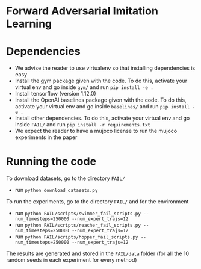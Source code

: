 # Forward Adversarial Imitation Learning

# Dependencies

* We advise the reader to use virtualenv so that installing dependencies is easy
* Install the gym package given with the code. To do this, activate your virtual env and go inside `gym/` and run `pip install -e .`
* Install tensorflow (version 1.12.0)
* Install the OpenAI baselines package given with the code. To do this, activate your virtual env and go inside `baselines/` and run `pip install -e .`
* Install other dependencies. To do this, activate your virtual env and go inside `FAIL/` and run `pip install -r requirements.txt`
* We expect the reader to have a mujoco license to run the mujoco experiments in the paper

# Running the code

To download datasets, go to the directory `FAIL/`
  * run `python download_datasets.py`

To run the experiments, go to the directory `FAIL/` and for the environment
  * run `python FAIL/scripts/swimmer_fail_scripts.py --num_timesteps=250000 --num_expert_trajs=12`
  * run `python FAIL/scripts/reacher_fail_scripts.py --num_timesteps=250000 --num_expert_trajs=12`
  * run `python FAIL/scripts/hopper_fail_scripts.py --num_timesteps=250000 --num_expert_trajs=12`
  
The results are generated and stored in the `FAIL/data` folder (for all the 10 random seeds in each experiment for every method)
